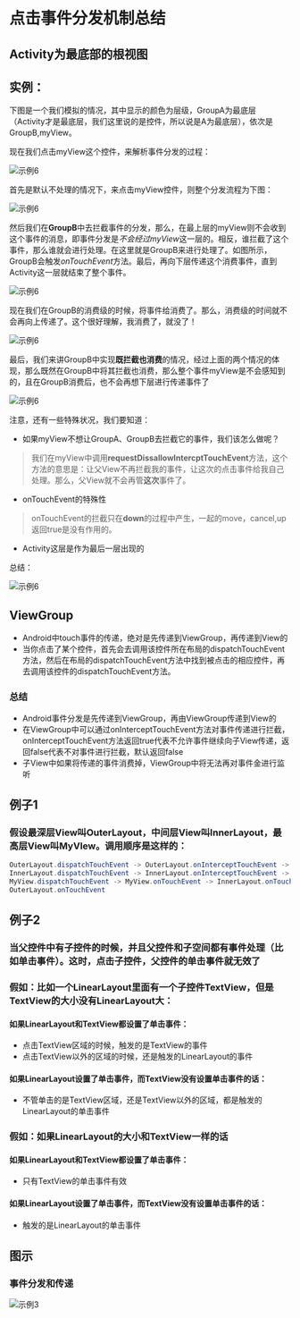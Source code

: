 # 点击事件分发机制总结
## Activity为最底部的根视图
## 实例：
下图是一个我们模拟的情况，其中显示的颜色为层级，GroupA为最底层（Activity才是最底层，我们这里说的是控件，所以说是A为最底层），依次是GroupB,myView。

现在我们点击myView这个控件，来解析事件分发的过程：

![示例6](https://github.com/MaosanDao/AndroidNote/blob/master/advanced/touch_event_11.png)

首先是默认不处理的情况下，来点击myView控件，则整个分发流程为下图：

![示例6](https://github.com/MaosanDao/AndroidNote/blob/master/advanced/touch_event_7.png)

然后我们在**GroupB**中去拦截事件的分发，那么，在最上层的myView则不会收到这个事件的消息，即事件分发是*不会经过myView*这一层的。相反，谁拦截了这个事件，那么谁就会进行处理。在这里就是GroupB来进行处理了。如图所示，GroupB会触发*onTouchEvent*方法。最后，再向下层传递这个消费事件，直到Activity这一层就结束了整个事件。

![示例6](https://github.com/MaosanDao/AndroidNote/blob/master/advanced/touch_event_8.png)

现在我们在GroupB的消费级的时候，将事件给消费了。那么，消费级的时间就不会再向上传递了。这个很好理解，我消费了，就没了！

![示例6](https://github.com/MaosanDao/AndroidNote/blob/master/advanced/touch_event_9.png)

最后，我们来讲GroupB中实现**既拦截也消费**的情况，经过上面的两个情况的体现，那么既然在GroupB中将其拦截也消费，那么整个事件myView是不会感知到的，且在GroupB消费后，也不会再想下层进行传递事件了

![示例6](https://github.com/MaosanDao/AndroidNote/blob/master/advanced/touch_event_10.png)

注意，还有一些特殊状况，我们要知道：

* 如果myView不想让GroupA、GroupB去拦截它的事件，我们该怎么做呢？
>我们在myView中调用**requestDissallowIntercptTouchEvent**方法，这个方法的意思是：让父View不再拦截我的事件，让这次的点击事件给我自己处理。那么，父View就不会再管**这次**事件了。
* onTouchEvent的特殊性
>onTouchEvent的拦截只在**down**的过程中产生，一起的move，cancel,up返回true是没有作用的。
* Activity这层是作为最后一层出现的

总结：

![示例6](https://github.com/MaosanDao/AndroidNote/blob/master/advanced/touch_event_6.png)
## ViewGroup 
* Android中touch事件的传递，绝对是先传递到ViewGroup，再传递到View的
* 当你点击了某个控件，首先会去调用该控件所在布局的dispatchTouchEvent方法，然后在布局的dispatchTouchEvent方法中找到被点击的相应控件，再去调用该控件的dispatchTouchEvent方法。
### 总结
* Android事件分发是先传递到ViewGroup，再由ViewGroup传递到View的
* 在ViewGroup中可以通过onInterceptTouchEvent方法对事件传递进行拦截，onInterceptTouchEvent方法返回true代表不允许事件继续向子View传递，返回false代表不对事件进行拦截，默认返回false
* 子View中如果将传递的事件消费掉，ViewGroup中将无法再对事件金进行监听

## 例子1
### 假设最深层View叫OuterLayout，中间层View叫InnerLayout，最高层View叫MyVIew。调用顺序是这样的：
```java
OuterLayout.dispatchTouchEvent -> OuterLayout.onInterceptTouchEvent -> 
InnerLayout.dispatchTouchEvent -> InnerLayout.onInterceptTouchEvent -> 
MyView.dispatchTouchEvent -> MyView.onTouchEvent -> InnerLayout.onTouchEvent-> 
OuterLayout.onTouchEvent
```
## 例子2
### 当父控件中有子控件的时候，并且父控件和子空间都有事件处理（比如单击事件）。这时，点击子控件，父控件的单击事件就无效了
### 假如：比如一个LinearLayout里面有一个子控件TextView，但是TextView的大小没有LinearLayout大：
#### 如果LinearLayout和TextView都设置了单击事件：
* 点击TextView区域的时候，触发的是TextView的事件
* 点击TextView以外的区域的时候，还是触发的LinearLayout的事件
#### 如果LinearLayout设置了单击事件，而TextView没有设置单击事件的话：
* 不管单击的是TextView区域，还是TextView以外的区域，都是触发的LinearLayout的单击事件
### 假如：如果LinearLayout的大小和TextView一样的话
#### 如果LinearLayout和TextView都设置了单击事件：
* 只有TextView的单击事件有效
#### 如果LinearLayout设置了单击事件，而TextView没有设置单击事件的话：
* 触发的是LinearLayout的单击事件
 ## 图示
 ### 事件分发和传递
 ![示例3](https://github.com/MaosanDao/AndroidNote/blob/master/advanced/touch_event_3.jpg)


 
